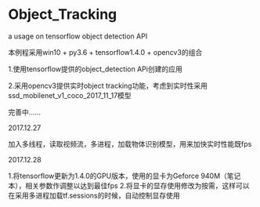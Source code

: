 # Object_Tracking
a usage on tensorflow object detection API

本例程采用win10 + py3.6 + tensorflow1.4.0 + opencv3的组合

1.使用tensorflow提供的object_detection APi创建的应用

2.采用opencv3提供实时object tracking功能，考虑到实时性采用ssd_mobilenet_v1_coco_2017_11_17模型

完善中......

2017.12.27

加入多线程，读取视频流，多进程，加载物体识别模型，用来加快实时性能既fps

2017.12.28

1.将tensorflow更新为1.4.0的GPU版本，使用的显卡为Geforce 940M（笔记本），相关参数作调整以达到最佳fps
2.将显卡的显存使用修改为按需，这样可以在采用多进程加载tf.sessions的时候，自动控制显存使用